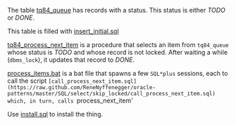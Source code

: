 The table [tq84_queue](https://raw.github.com/ReneNyffenegger/oracle-patterns/master/SQL/select/skip_locked/create_tab.sql) has records with a status. This status is either *TODO* or *DONE*.

This table is filled with [insert_initial.sql](https://raw.github.com/ReneNyffenegger/oracle-patterns/master/SQL/select/skip_locked/insert_initial.sql)

[tq84_process_next_item](https://raw.github.com/ReneNyffenegger/oracle-patterns/master/SQL/select/skip_locked/process_next_item.plsql) is a procedure that selects an item from `tq84_queue` whose status
is *TODO* and whose record is not locked. After waiting a while (`dbms_lock`), it updates that record to *DONE*.

[process_items.bat](https://raw.github.com/ReneNyffenegger/oracle-patterns/master/SQL/select/skip_locked/process_items.bat) is a bat file that spawns a few `SQL*plus` sessions, each to call the
script `[call_process_next_item.sql](https://raw.github.com/ReneNyffenegger/oracle-patterns/master/SQL/select/skip_locked/call_process_next_item.sql) which, in turn, calls `process_next_item'

Use [install.sql](https://raw.github.com/ReneNyffenegger/oracle-patterns/master/SQL/select/skip_locked/install.sql) to install the thing.
